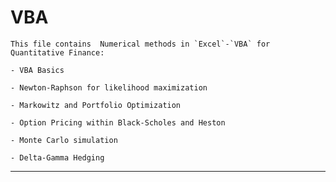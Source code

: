 # VBA

    This file contains  Numerical methods in `Excel`-`VBA` for Quantitative Finance:

    - VBA Basics

    - Newton-Raphson for likelihood maximization

    - Markowitz and Portfolio Optimization

    - Option Pricing within Black-Scholes and Heston

    - Monte Carlo simulation

    - Delta-Gamma Hedging

---
